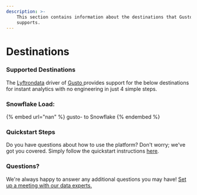 ```yaml
---
description: >-
    This section contains information about the destinations that Gusto 
    supports.
---
```


# Destinations

### Supported Destinations

The [Lyftrondata](https://www.lyftrondata.com/) driver of [Gusto ](https://www.lyftrondata.com/integration/finance-analytics/gusto/) provides support for the below destinations for instant analytics with no engineering in just 4 simple steps.

### Snowflake Load:

{% embed url="nan" %}
gusto- to Snowflake
{% endembed %}

### Quickstart Steps

Do you have questions about how to use the platform? Don't worry; we've got you covered. Simply follow the quickstart instructions [here](README.md).

### Questions? <a href="#questions" id="questions"></a>

We're always happy to answer any additional questions you may have! [Set up a meeting with our data experts.](https://www.lyftrondata.com/book-a-meeting/)
